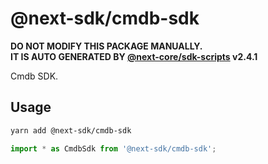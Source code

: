 # @next-sdk/cmdb-sdk

**DO NOT MODIFY THIS PACKAGE MANUALLY.**  
**IT IS AUTO GENERATED BY [@next-core/sdk-scripts] v2.4.1**

Cmdb SDK.

## Usage

```bash
yarn add @next-sdk/cmdb-sdk
```

```ts
import * as CmdbSdk from '@next-sdk/cmdb-sdk';
```

[@next-core/sdk-scripts]: https://github.com/easyops-cn/next-core/tree/master/packages/sdk-scripts
